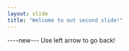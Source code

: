 ```yaml
---
layout: slide
title: "Welcome to out second slide!"
---
```

----new---
Use left arrow to go back!  
